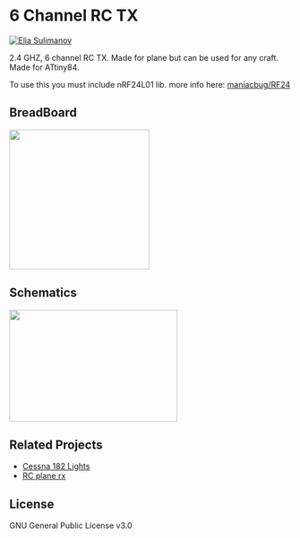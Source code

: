 # 6 Channel RC TX

[![Elia Sulimanov](https://image.ibb.co/mBx97A/powerd-by-Elia-Sulimanov.jpg)](https://www.linkedin.com/in/elia-sulimanov/)

2.4 GHZ, 6 channel RC TX. Made for plane but can be used for any craft.
Made for ATtiny84.

To use this you must include nRF24L01 lib. more info here: [maniacbug/RF24](https://github.com/maniacbug/RF24/blob/master/README.md)

## BreadBoard
<img src="https://i.ibb.co/k0qBmnP/RC-TX-pcb.jpg" width="250px" height="250px">

## Schematics
<img src="https://i.ibb.co/DtzFNxG/RC-TX-schem.jpg" width="300px" height="200px">

## Related Projects
* [Cessna 182 Lights](https://github.com/EliaSulimanov/Cessna-182-Lights)
* [RC plane rx](https://github.com/EliaSulimanov/RC_plane_rx)

## License
GNU General Public License v3.0
